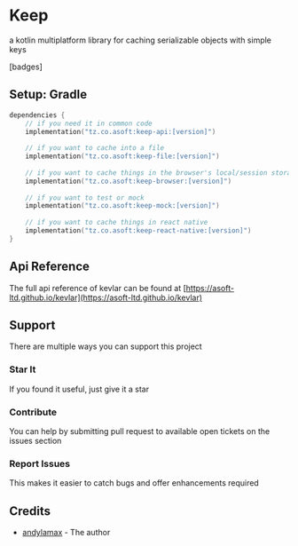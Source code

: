 # Keep

a kotlin multiplatform library for caching serializable objects with simple keys

[badges]

## Setup: Gradle

```kotlin
dependencies {
    // if you need it in common code
    implementation("tz.co.asoft:keep-api:[version]")
    
    // if you want to cache into a file
    implementation("tz.co.asoft:keep-file:[version]")
    
    // if you want to cache things in the browser's local/session storage
    implementation("tz.co.asoft:keep-browser:[version]")
    
    // if you want to test or mock
    implementation("tz.co.asoft:keep-mock:[version]")
    
    // if you want to cache things in react native
    implementation("tz.co.asoft:keep-react-native:[version]")
}
```

## Api Reference
The full api reference of kevlar can be found at [https://asoft-ltd.github.io/kevlar](https://asoft-ltd.github.io/kevlar)

## Support

There are multiple ways you can support this project

### Star It

If you found it useful, just give it a star

### Contribute

You can help by submitting pull request to available open tickets on the issues section

### Report Issues

This makes it easier to catch bugs and offer enhancements required

## Credits

- [andylamax](https://github.com/andylamax) - The author